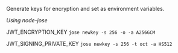 Generate keys for encryption and set as environment variables.

*Using node-jose*

JWT_ENCRYPTION_KEY
`jose newkey -s 256 -o -a A256GCM`

JWT_SIGNING_PRIVATE_KEY
`jose newkey -s 256 -t oct -a HS512`